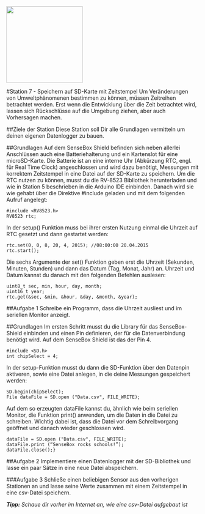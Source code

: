 <img src="https://github.com/sensebox/OER/blob/master/senseBox_edu/images/sensebox_logo_neu.png" width="200"/> 

#Station 7 - Speichern auf SD-Karte mit Zeitstempel
Um Veränderungen von Umweltphänomenen bestimmen zu können, müssen Zeitreihen betrachtet werden. Erst wenn die Entwicklung über die Zeit betrachtet wird, lassen sich Rückschlüsse auf die Umgebung ziehen, aber auch Vorhersagen machen. 

##Ziele der Station
Diese Station soll Dir alle Grundlagen vermitteln um deinen eigenen Datenlogger zu bauen.

##Grundlagen
Auf dem SenseBox Shield befinden sich neben allerlei Anschlüssen auch eine Batteriehalterung und ein Kartenslot für eine microSD-Karte. Die Batterie ist an eine interne Uhr (Abkürzung RTC, engl. für Real Time Clock) angeschlossen und wird dazu benötigt, Messungen mit korrektem Zeitstempel in eine Datei auf der SD-Karte zu speichern. Um die RTC nutzen zu können, musst du die RV-8523 Bibliothek herunterladen und wie in Station 5 beschrieben in die Arduino IDE einbinden. Danach wird sie wie gehabt über die Direktive #include geladen und mit dem folgenden Aufruf angelegt:

```
#include <RV8523.h> 
RV8523 rtc;
```

In der setup() Funktion muss bei ihrer ersten Nutzung einmal die Uhrzeit auf RTC gesetzt und dann gestartet werden:

```
rtc.set(0, 0, 8, 20, 4, 2015); //08:00:00 20.04.2015 
rtc.start();
```

Die sechs Argumente der set() Funktion geben erst die Uhrzeit (Sekunden, Minuten, Stunden) und dann das Datum (Tag, Monat, Jahr) an. Uhrzeit und Datum kannst du danach mit den folgenden Befehlen auslesen:

```
uint8_t sec, min, hour, day, month;
uint16_t year;
rtc.get(&sec, &min, &hour, &day, &month, &year);
```

##Aufgabe 1
Schreibe ein Programm, dass die Uhrzeit ausliest und im seriellen Monitor anzeigt.

##Grundlagen
Im ersten Schritt musst du die Library für das SenseBox-Shield einbinden und einen Pin definieren, der für die Datenverbindung benötigt wird. Auf dem SenseBox Shield ist das der Pin 4.

```
#include <SD.h> 
int chipSelect = 4;
```

In der setup-Funktion musst du dann die SD-Funktion über den Datenpin aktiveren, sowie eine Datei anlegen, in die deine Messungen gespeichert werden:

```
SD.begin(chipSelect);
File dataFile = SD.open ("Data.csv", FILE_WRITE); 
```

Auf dem so erzeugten dataFile kannst du, ähnlich wie beim seriellen Monitor, die Funktion print() anwenden, um die Daten in die Datei zu schreiben. Wichtig dabei ist, dass die Datei vor dem Schreibvorgang geöffnet und danach wieder geschlossen wird.

```
dataFile = SD.open ("Data.csv", FILE_WRITE);
dataFile.print (“SenseBox rocks schools!”);
dataFile.close();}
```

##Aufgabe 2
Implementiere einen Datenlogger mit der SD-Bibliothek und lasse ein paar Sätze in eine neue Datei abspeichern.

###Aufgabe 3
Schließe einen beliebigen Sensor aus den vorherigen Stationen an und lasse seine Werte zusammen mit einem Zeitstempel in eine csv-Datei speichern.

***Tipp:*** *Schaue dir vorher im Internet an, wie eine csv-Datei aufgebaut ist*
